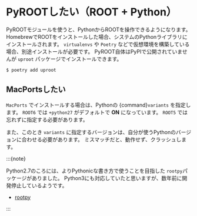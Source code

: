 # PyROOTしたい（ROOT + Python）

PyROOTモジュールを使うと、PythonからROOTを操作できるようになります。
HomebrewでROOTをインストールした場合、システムのPythonライブラリにインストールされます。
``virtualenvs`` や ``Poetry`` などで仮想環境を構築している場合、別途インストールが必要です。
PyROOT自体はPyPIで公開されていませんが ``uproot`` パッケージでインストールできます。

```console
$ poetry add uproot
```

## MacPortsしたい

``MacPorts`` でインストールする場合は、Pythonの {command}`variants` を指定します。
``ROOT6`` では ``+python27`` がデフォルトで **ON** になっています。
``ROOT5`` では忘れずに指定する必要があります。

また、このとき ``variants`` に指定するバージョンは、自分が使うPythonのバージョンに合わせる必要があります。
ミスマッチだと、動作せず、クラッシュします。

:::{note}

Python2.7のころには、よりPythonicな書き方で使うことを目指した `rootpy`パッケージがありました。
Python3にも対応していたと思いますが、数年前に開発停止しているようです。

- [rootpy](https://github.com/rootpy/rootpy/)

:::
